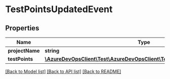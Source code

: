 # TestPointsUpdatedEvent

## Properties
Name | Type | Description | Notes
------------ | ------------- | ------------- | -------------
**projectName** | **string** |  | [optional] 
**testPoints** | [**\AzureDevOpsClient\Test\AzureDevOpsClient\Test\Model\TestPointReference[]**](TestPointReference.md) |  | [optional] 

[[Back to Model list]](../README.md#documentation-for-models) [[Back to API list]](../README.md#documentation-for-api-endpoints) [[Back to README]](../README.md)


